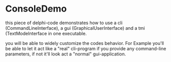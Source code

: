 # ConsoleDemo

this piece of delphi-code demonstrates how to use a cli (CommandLineInterface), a 
gui (GraphicalUserInterface) and a tmi (TextModeInterface in one executable.

you will be able to widely customize the codes behavior. For Example you'll be able
to let it act like a "real" cli-program if you provide any command-line
parameters, if not it'll look act a "normal" gui-application.

